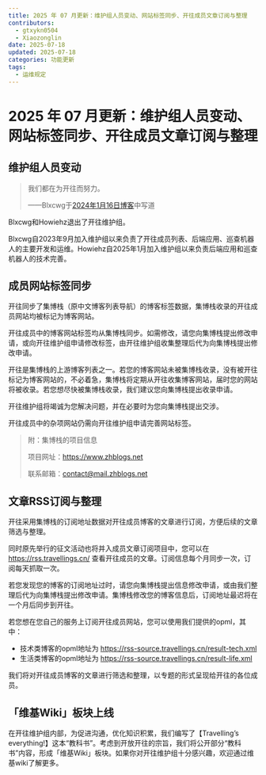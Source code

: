 ```yaml
---
title: 2025 年 07 月更新：维护组人员变动、网站标签同步、开往成员文章订阅与整理
contributors:
  - gtxykn0504
  - Xiaozonglin
date: 2025-07-18
updated: 2025-07-18
categories: 功能更新
tags:
  - 运维规定 
---
```


# 2025 年 07 月更新：维护组人员变动、网站标签同步、开往成员文章订阅与整理

## 维护组人员变动

> 我们都在为开往而努力。
>
> ——Blxcwg于[2024年1月16日博客](https://travellings.cn/blog/20240116.html)中写道

Blxcwg和Howiehz退出了开往维护组。

Blxcwg自2023年9月加入维护组以来负责了开往成员列表、后端应用、巡查机器人的主要开发和运维。Howiehz自2025年1月加入维护组以来负责后端应用和巡查机器人的技术完善。

## 成员网站标签同步

开往同步了集博栈（原中文博客列表导航）的博客标签数据，集博栈收录的开往成员网站均被标记为博客网站。

开往成员中的博客网站标签均从集博栈同步。如需修改，请您向集博栈提出修改申请，或向开往维护组申请修改标签，由开往维护组收集整理后代为向集博栈提出修改申请。

开往是集博栈的上游博客列表之一。若您的博客网站未被集博栈收录，没有被开往标记为博客网站的，不必着急，集博栈将定期从开往收集博客网站，届时您的网站将被收录。若您想尽快被集博栈收录，我们建议您向集博栈提出收录申请。

开往维护组将竭诚为您解决问题，并在必要时为您向集博栈提出交涉。

开往成员中的杂项网站仍需向开往维护组申请完善网站标签。

> 附：集博栈的项目信息
>
> 项目网址：https://www.zhblogs.net
>
> 联系邮箱：contact@mail.zhblogs.net

## 文章RSS订阅与整理

开往采用集博栈的订阅地址数据对开往成员博客的文章进行订阅，方便后续的文章筛选与整理。

同时原先举行的征文活动也将并入成员文章订阅项目中，您可以在 https://rss.travellings.cn/ 查看开往成员的文章。订阅信息每个月同步一次，订阅每天抓取一次。

若您发现您的博客的订阅地址过时，请您向集博栈提出信息修改申请，或由我们整理后代为向集博栈提出修改申请。集博栈修改您的博客信息后，订阅地址最迟将在一个月后同步到开往。

若您想在您自己的服务上订阅开往成员网站，您可以使用我们提供的opml，其中：

- 技术类博客的opml地址为 https://rss-source.travellings.cn/result-tech.xml
- 生活类博客的opml地址为 https://rss-source.travellings.cn/result-life.xml

我们将对开往成员博客的文章进行筛选和整理，以专题的形式呈现给开往的各位成员。

## 「维基Wiki」板块上线

在开往维护组内部，为促进沟通，优化知识积累，我们编写了【Travelling’s everything!】这本“教科书”。考虑到开放开往的宗旨，我们将公开部分“教科书”内容，形成「维基Wiki」板块。如果你对开往维护组十分感兴趣，欢迎通过维基wiki了解更多。
